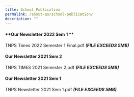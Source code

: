 ```yaml
---
title: School Publication
permalink: /about-us/school-publication/
description: ""
---
```

#### **Our Newsletter 2022 Sem 1 **
TNPS Times 2022 Semester 1 Final.pdf ***(FILE EXCEEDS 5MB)***

#### **Our Newsletter 2021 Sem 2**
TNPS TIMES 2021 Semester 2.pdf ***(FILE EXCEEDS 5MB)***

#### **Our Newsletter 2021 Sem 1**
TNPS Newsletter 2021 Sem 1.pdf ***(FILE EXCEEDS 5MB)***